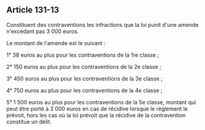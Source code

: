 Article 131-13
----
Constituent des contraventions les infractions que la loi punit d'une amende
n'excédant pas 3 000 euros.

Le montant de l'amende est le suivant :

1° 38 euros au plus pour les contraventions de la 1re classe ;

2° 150 euros au plus pour les contraventions de la 2e classe ;

3° 450 euros au plus pour les contraventions de la 3e classe ;

4° 750 euros au plus pour les contraventions de la 4e classe ;

5° 1 500 euros au plus pour les contraventions de la 5e classe, montant qui peut
être porté à 3 000 euros en cas de récidive lorsque le règlement le prévoit,
hors les cas où la loi prévoit que la récidive de la contravention constitue un
délit.

